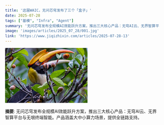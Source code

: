 ```yaml
---
title: '这届WAIC，无问芯穹发布了三个「盒子」'
date: 2025-07-28
tags: ["基模", "Infra", "Agent"]
summary: '无问芯穹发布全规模AI效能跃升方案，推出三大核心产品：无穹AI云、无界智算平台与无垠终端智能。产品涵盖大中小算力场景，提供全链路支持。'
image: 'images/articles/2025_07_28/001.jpg'
link: 'https://www.jiqizhixin.com/articles/2025-07-28-13'
---
```

![这届WAIC，无问芯穹发布了三个「盒子」](images/articles/2025_07_28/001.jpg)

**摘要**: 无问芯穹发布全规模AI效能跃升方案，推出三大核心产品：无穹AI云、无界智算平台与无垠终端智能。产品涵盖大中小算力场景，提供全链路支持。
